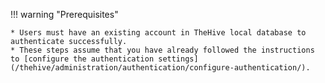 !!! warning "Prerequisites"

    * Users must have an existing account in TheHive local database to authenticate successfully.
    * These steps assume that you have already followed the instructions to [configure the authentication settings](/thehive/administration/authentication/configure-authentication/).